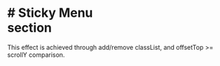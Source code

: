 # # Sticky Menu <nav> section

This effect is achieved through add/remove classList, and offsetTop >= scrollY comparison. 
